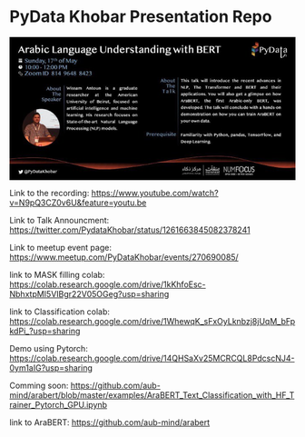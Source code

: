 # PyData Khobar Presentation Repo
<img src="https://github.com/WissamAntoun/pydata_khobar_meetup/blob/master/EYJUkxbWAAYQYWq.jpg" align="center">

Link to the recording: https://www.youtube.com/watch?v=N9pQ3CZ0v6U&feature=youtu.be

Link to Talk Announcment: https://twitter.com/PydataKhobar/status/1261663845082378241

Link to meetup event page: https://www.meetup.com/PyDataKhobar/events/270690085/

link to MASK filling colab: https://colab.research.google.com/drive/1kKhfoEsc-NbhxtpMI5VIBgr22V05OGeg?usp=sharing

link to Classification colab: https://colab.research.google.com/drive/1WhewqK_sFxOyLknbzj8jUqM_bFpkdPi_?usp=sharing 

Demo using Pytorch: https://colab.research.google.com/drive/14QHSaXv25MCRCQL8PdcscNJ4-0ym1aIG?usp=sharing  

Comming soon: https://github.com/aub-mind/arabert/blob/master/examples/AraBERT_Text_Classification_with_HF_Trainer_Pytorch_GPU.ipynb 

link to AraBERT: https://github.com/aub-mind/arabert
